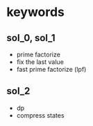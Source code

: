 # keywords 

## sol_0, sol_1
- prime factorize 
- fix the last value
- fast prime factorize (lpf)



## sol_2 
- dp
- compress states